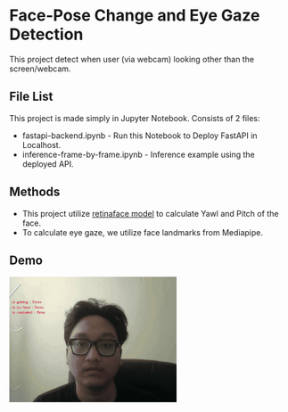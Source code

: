 # Face-Pose Change and Eye Gaze Detection

This project detect when user (via webcam) looking other than the screen/webcam.

## File List
This project is made simply in Jupyter Notebook. Consists of 2 files:

- fastapi-backend.ipynb - Run this Notebook to Deploy FastAPI in Localhost.
- inference-frame-by-frame.ipynb - Inference example using the deployed API.

## Methods
- This project utilize [retinaface model](https://github.com/serengil/retinaface) to calculate Yawl and Pitch of the face. 
- To calculate eye gaze, we utilize face landmarks from Mediapipe.
## Demo

![Demo GIF](./demo.gif)